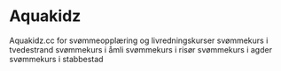 # Aquakidz
Aquakidz.cc for svømmeopplæring og livredningskurser
svømmekurs i tvedestrand
svømmekurs i åmli
svømmekurs i risør
svømmekurs i agder
svømmekurs i stabbestad 
